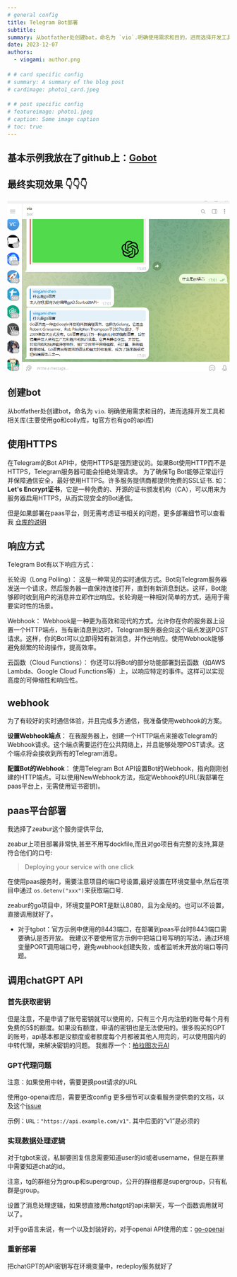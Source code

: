 ```yaml
---
# general config
title: Telegram Bot部署
subtitle: 
summary: 从botfather处创建bot，命名为 `vio`.明确使用需求和目的，进而选择开发工具和相关库(主要使用go和colly库，tg官方也有go的api库)
date: 2023-12-07
authors:
  - viogami: author.png

# # card specific config
# summary: A summary of the blog post
# cardimage: photo1_card.jpeg

# # post specific config
# featureimage: photo1.jpeg
# caption: Some image caption
# toc: true
---
```

## 基本示例我放在了github上：[Gobot][1]

## 最终实现效果 👇👇👇

![img](1.png)

## 创建bot

从botfather处创建bot，命名为 `vio`.
明确使用需求和目的，进而选择开发工具和相关库(主要使用go和colly库，tg官方也有go的api库)

## 使用HTTPS

在Telegram的Bot API中，使用HTTPS是强烈建议的。如果Bot使用HTTP而不是HTTPS，Telegram服务器可能会拒绝处理请求。
为了确保Tg Bot能够正常运行并保障通信安全，最好使用HTTPS。许多服务提供商都提供免费的SSL证书.
如：**Let's Encrypt证书**，它是一种免费的、开源的证书颁发机构（CA），可以用来为服务器启用HTTPS，从而实现安全的Bot通信。

但是如果部署在paas平台，则无需考虑证书相关的问题，更多部署细节可以查看我 [仓库的说明][3]

## 响应方式

Telegram Bot有以下响应方式：

长轮询（Long Polling）： 这是一种常见的实时通信方式。Bot向Telegram服务器发送一个请求，然后服务器一直保持连接打开，直到有新消息到达。这样，Bot能够即时收到用户的消息并立即作出响应。长轮询是一种相对简单的方式，适用于需要实时性的场景。

Webhook： Webhook是一种更为高效和现代的方式。允许你在你的服务器上设置一个HTTP端点，当有新消息到达时，Telegram服务器会向这个端点发送POST请求。这样，你的Bot可以立即得知有新消息，并作出响应。使用Webhook能够避免频繁的轮询操作，提高效率。

云函数（Cloud Functions）： 你还可以将Bot的部分功能部署到云函数（如AWS Lambda、Google Cloud Functions等）上，以响应特定的事件。这样可以实现高度的可伸缩性和响应性。

## webhook

为了有较好的实时通信体验，并且完成多方通信，我准备使用webhook的方案。

**设置Webhook端点**： 在我服务器上，创建一个HTTP端点来接收Telegram的Webhook请求。这个端点需要运行在公共网络上，并且能够处理POST请求。这个端点将会接收到所有的Telegram消息。

**配置Bot的Webhook**： 使用Telegram Bot API设置Bot的Webhook，指向刚刚创建的HTTP端点。可以使用NewWebhook方法，指定Webhook的URL(我部署在paas平台上，无需使用证书密钥)。

## paas平台部署

我选择了zeabur这个服务提供平台,

zeabur上项目部署非常快,甚至不用写dockfile,而且对go项目有完整的支持,算是符合他们的口号:

> Deploying your service with one click

在使用paas服务时，需要注意项目的端口号设置,最好设置在环境变量中,然后在项目中通过 `os.Getenv("xxx")`来获取端口号.

zeabur的go项目中，环境变量PORT是默认8080，且为全局的。也可以不设置，直接调用就好了。

- 对于tgbot：官方示例中使用的8443端口，在部署到paas平台时8443端口需要确认是否开放。 我建议不要使用官方示例中把端口号写明的写法，通过环境变量PORT调用端口号，避免webhook创建失败，或者监听未开放的端口等问题。

## 调用chatGPT API

### 首先获取密钥

但是注意，不是申请了账号密钥就可以使用的，只有三个月内注册的账号每个月有免费的5$的额度。如果没有额度，申请的密钥也是无法使用的。很多购买的GPT的账号，api基本都是没额度或者额度每个月都被其他人用完的，可以使用国内的中转代理，来解决密钥的问题。 我推荐一个：[柏拉图次元Al][4]

### GPT代理问题

注意：如果使用中转，需要更换post请求的URL

使用go-openai库后，需要更改config
更多细节可以查看服务提供商的文档，以及这个[issue][5]

示例：`URL："https://api.example.com/v1"`.
其中后面的“v1”是必须的

### 实现数据处理逻辑

对于tgbot来说，私聊要回复信息需要知道user的id或者username，但是在群里中需要知道chat的id。

注意，tg的群组分为group和supergroup，公开的群组都是supergroup，只有私群是group。

设置了消息处理逻辑，如果想直接用chatgpt的api来聊天，写一个函数调用就可以了。

对于go语言来说，有一个以及封装好的，对于openai API使用的库：[go-openai][6]

### 重新部署

把chatGPT的API密钥写在环境变量中，redeploy服务就好了

  [1]: https://github.com/viogami/viogo
  [3]: https://github.com/viogami/viogo#%E8%AF%81%E4%B9%A6%E9%97%AE%E9%A2%98
  [4]: https://one-api.bltcy.top/
  [5]: https://github.com/sashabaranov/go-openai/issues/513#issuecomment-1851585302
  [6]: https://github.com/sashabaranov/go-openai

<script src="https://giscus.app/client.js"
        data-repo="viogami/blog"
        data-repo-id="R_kgDOORWDyA"
        data-category="Announcements"
        data-category-id="DIC_kwDOORWDyM4Conxc"
        data-mapping="pathname"
        data-strict="0"
        data-reactions-enabled="1"
        data-emit-metadata="0"
        data-input-position="top"
        data-theme="preferred_color_scheme"
        data-lang="zh-CN"
        crossorigin="anonymous"
        async>
</script>
